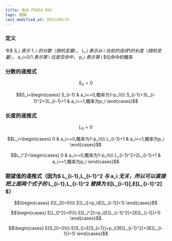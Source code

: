 ```yaml
---
title: 洛谷 P1654 OSU
tags: 题解
last_modified_at: 2023/04/15
---
```


### 定义

令$ S_i $表示$ 1..i $的分数（随机变量），$ L_i $表示从$ i $往前的连续$1$的长度（随机变量），$ a_i=0/1 $表示第$ i $位是否命中，$ p_i $表示第$ i $位命中的概率

### 分数的递推式

$$S_0=0$$

$$S_i=\begin{cases}  
S_{i-1} & a_i==0,概率为1-p_i\\\\
S_{i-1}+3L_{i-1}^2+3L_{i-1}+1 & a_i==1,概率为p_i
\end{cases}$$

### 长度的递推式

$$L_0=0$$

$$L_i=\begin{cases}
0 & a_i==0,概率为1-p_i\\\\
L_{i-1}+1 & a_i==1,概率为p_i
\end{cases}$$

$$L_i^2=\begin{cases}
0 & a_i==0,概率为1-p_i\\\\
L_{i-1}^2+2L_{i-1}+1 & a_i==1,概率为p_i
\end{cases}$$

### 期望值的递推式（因为$ L_{i-1},L_{i-1}^2 $与$ a_i $无关，所以可以直接把上面两个式子的$ L_{i-1},L_{i-1}^2 $替换为$ E[L_{i-1}],E[L_{i-1}^2] $）

$$\begin{cases}
E[L_0]=0\\\\
E[L_i]=p_i(E[L_{i-1}]+1)
\end{cases}$$

$$\begin{cases}
E[L_0^2]=0\\\\
E[L_i^2]=p_i(E[L_{i-1}^2]+2E[L_{i-1}]+1)
\end{cases}$$

$$\begin{cases}
E[S_0]=0\\\\
E[S_i]=E[S_{i-1}]+p_i(3E[L_{i-1}^2]+3E[L_{i-1}]+1)
\end{cases}$$
